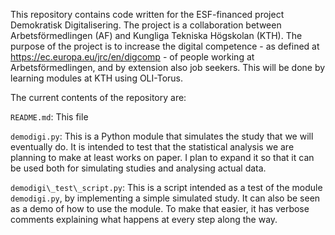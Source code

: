 This repository contains code written for the ESF-financed project Demokratisk Digitalisering. The project is a collaboration between Arbetsförmedlingen (AF) and Kungliga Tekniska Högskolan (KTH). The purpose of the project is to increase the digital competence - as defined at https://ec.europa.eu/jrc/en/digcomp - of people working at Arbetsförmedlingen, and by extension also job seekers. This will be done by learning modules at KTH using OLI-Torus.

The current contents of the repository are:

`README.md`: This file

`demodigi.py`: This is a Python module that simulates the study that we will eventually do. It is intended to test that the statistical analysis we are planning to make at least works on paper. I plan to expand it so that it can be used both for simulating studies and analysing actual data.

`demodigi\_test\_script.py`: This is a script intended as a test of the module `demodigi.py`, by implementing a simple simulated study. It can also be seen as a demo of how to use the module. To make that easier, it has verbose comments explaining what happens at every step along the way.
